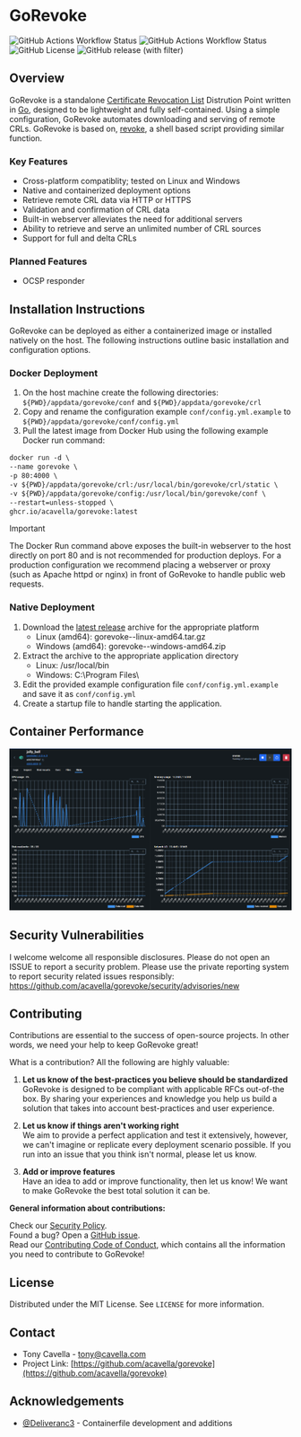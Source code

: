 # GoRevoke

<!-- PROJECT SHIELDS -->
![GitHub Actions Workflow Status](https://img.shields.io/github/actions/workflow/status/acavella/gorevoke/gorelease.yml?logo=go)
![GitHub Actions Workflow Status](https://img.shields.io/github/actions/workflow/status/acavella/gorevoke/dockerbuild.yml?logo=docker)
![GitHub License](https://img.shields.io/github/license/acavella/gorevoke)
![GitHub release (with filter)](https://img.shields.io/github/v/release/acavella/gorevoke)

## Overview

GoRevoke is a standalone [Certificate Revocation List](https://en.wikipedia.org/wiki/Certificate_revocation_list) Distrution Point written in [Go](https://go.dev/), designed to be lightweight and fully self-contained. Using a simple configuration, GoRevoke automates downloading and serving of remote CRLs. GoRevoke is based on, [revoke](https://github.com/acavella/revoke), a shell based script providing similar function.

### Key Features

- Cross-platform compatiblity; tested on Linux and Windows
- Native and containerized deployment options
- Retrieve remote CRL data via HTTP or HTTPS
- Validation and confirmation of CRL data
- Built-in webserver alleviates the need for additional servers
- Ability to retrieve and serve an unlimited number of CRL sources
- Support for full and delta CRLs

### Planned Features

- OCSP responder

## Installation Instructions

GoRevoke can be deployed as either a containerized image or installed natively on the host. The following instructions outline basic installation and configuration options.

### Docker Deployment

1. On the host machine create the following directories: `${PWD}/appdata/gorevoke/conf` and `${PWD}/appdata/gorevoke/crl`
2. Copy and rename the configuration example `conf/config.yml.example` to `${PWD}/appdata/gorevoke/conf/config.yml`
3. Pull the latest image from Docker Hub using the following example Docker run command:
```Shell
docker run -d \
--name gorevoke \
-p 80:4000 \
-v ${PWD}/appdata/gorevoke/crl:/usr/local/bin/gorevoke/crl/static \
-v ${PWD}/appdata/gorevoke/config:/usr/local/bin/gorevoke/conf \
--restart=unless-stopped \
ghcr.io/acavella/gorevoke:latest
```

> [!IMPORTANT]
> The Docker Run command above exposes the built-in webserver to the host directly on port 80 and is not recommended for production deploys. For a production configuration we recommend placing a webserver or proxy (such as Apache httpd or nginx) in front of GoRevoke to handle public web requests.

### Native Deployment

1. Download the [latest release](https://github.com/acavella/gorevoke/releases/latest/) archive for the appropriate platform 
   - Linux (amd64): gorevoke-<version>-linux-amd64.tar.gz
   - Windows (amd64): gorevoke-<version>-windows-amd64.zip
2. Extract the archive to the appropriate application directory
   - Linux: /usr/local/bin
   - Windows: C:\Program Files\
3. Edit the provided example configuration file `conf/config.yml.example` and save it as `conf/config.yml`
4. Create a startup file to handle starting the application.

## Container Performance
![Docker Container Performance](assets/docker-stats.png)

## Security Vulnerabilities

I welcome welcome all responsible disclosures. Please do not open an ISSUE to report a security problem. Please use the private reporting system to report security related issues responsibly: https://github.com/acavella/gorevoke/security/advisories/new

## Contributing

Contributions are essential to the success of open-source projects. In other words, we need your help to keep GoRevoke great!

What is a contribution? All the following are highly valuable:

1. **Let us know of the best-practices you believe should be standardized**   
   GoRevoke is designed to be compliant with applicable RFCs out-of-the box. By sharing your experiences and knowledge you help us build a solution that takes into account best-practices and user experience.

2. **Let us know if things aren't working right**   
   We aim to provide a perfect application and test it extensively, however, we can't imagine or replicate every deployment scenario possible. If you run into an issue that you think isn't normal, please let us know.

3. **Add or improve features**   
   Have an idea to add or improve functionality, then let us know! We want to make GoRevoke the best total solution it can be.

**General information about contributions:**

Check our [Security Policy](https://github.com/acavella/gorevoke#).   
Found a bug? Open a [GitHub issue](https://github.com/acavella/gorevoke/issues).   
Read our [Contributing Code of Conduct](https://github.com/acavella/gorevoke?tab=coc-ov-file#), which contains all the information you need to contribute to GoRevoke!

## License

Distributed under the MIT License. See `LICENSE` for more information.

## Contact

- Tony Cavella - tony@cavella.com
- Project Link: [https://github.com/acavella/gorevoke](https://github.com/acavella/gorevoke)

## Acknowledgements
- [@Deliveranc3](https://github.com/Deliveranc3) - Containerfile development and additions
